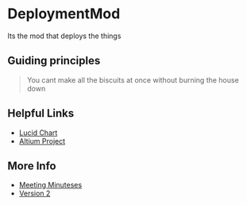 # DeploymentMod
Its the mod that deploys the things

## Guiding principles

> You cant make all the biscuits at once without burning the house down

## Helpful Links
- [Lucid Chart](https://lucid.app/lucidchart/ba74ab54-5cde-4ffa-a741-3b392b606a53/edit?viewport_loc=-11%2C-11%2C1879%2C1079%2C0_0&invitationId=inv_9f09f5aa-e9dc-4b0d-b9f7-3474307105dc)
- [Altium Project](https://rit-launch-initiative.365.altium.com/designs/3A677D93-C8E9-42A8-B1B0-8DFC46410052#design)


## More Info
- [Meeting Minuteses](Minutes.md)
- [Version 2](Version2.md)
